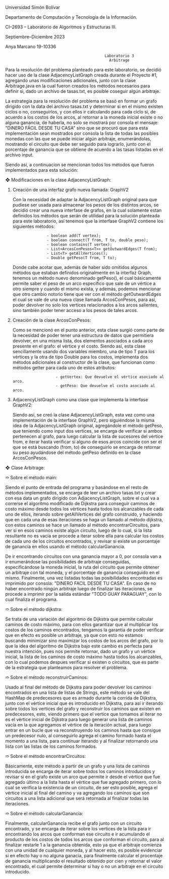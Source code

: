 Universidad Simón Bolívar

Departamento de Computación y Tecnología de la Información.

CI–2693 – Laboratorio de Algoritmos y Estructuras III.

Septiembre–Diciembre 2023

Anya Marcano 19-10336

                                                Laboratorio 3
                                                  Arbitrage

Para la resolución del problema planteado para este laboratorio, se decidió hacer uso de la clase AdjacencyListGraph creada durante 
el Proyecto #1, agregando unas modificaciones adicionales, junto con la clase Arbitrage.java en la cual fueron creados los métodos 
necesarios para definir si, dado un archivo de tasas.txt, es posible coseguir algún arbitraje.

La estrategia para la resolución del problema se basó en formar un grafo dirigido con la data del archivo tasas.txt y determinar 
si en el mismo existen ciclos o no, conseguirlos, y con ellos ir calculando para cada ciclo si, de acuerdo a los costos de los arcos,
al retornar a la moneda inicial existe o no alguna ganancia, de haberla, no solo se mostrará por consola el mensaje: "DINERO FÁCIL 
DESDE TU CASA" sino que se procuró que para esta implementación sean mostrados por consola la lista de todas las posibles monedas
con las que se puede iniciar  algún arbitraje, enumerándolas, mostrando el circuito que debe ser seguido para lograrlo, junto con el 
porcentaje de ganancia que se obtiene de acuerdo a las tasas listadas en el archivo input.

Siendo así, a continuacion se mencionan todos los métodos que fueron implementados para esta solución:

❖ Modificaciones en la clase AdjacencyListGraph: 

   1. Creación de una interfaz grafo nueva llamada: GraphV2

      Con la necesidad de adaptar la AdjacencyListGraph original para que pudiese ser usada para almacenar los pesos de los distintos
      arcos, se decidió crear una nueva interfase de grafos, en la cual solamente estan definidos los métodos que serán de utilidad para
      la solución planteada para este laboratorio, así tenemos que la interfase GraphV2 contiene los siguientes métodos:
      
                         - boolean add(T vertex);
                         - boolean connect(T from, T to, double peso);
                         - boolean contains(T vertex);
                         - List<ArcosConPesos<T>> getOutwardEdges(T from);
                         - List<T> getAllVertices();
                         - Double getPeso(T from, T to);

      Donde cabe acotar que, además de haber sido omitidos algunos métodos que estaban definidos originalmente en la interfaz Graph,
      tenemos un método nuevo denominado getPeso(), el cual básicamente permite saber el peso de un arco específico que sale de un vértice a
      otro siempre y cuando el mismo exista, y además, podemos mencionar que otro cambio notorio tiene que ver con el método getOutwardEdges
      el cual se vale de una nueva clase llamada ArcosConPesos, para así, poder devolver no solo los vertices relacionados a los arcos salientes,
      sino también poder tener acceso a los pesos de tales arcos.
      
   2. Creación de la clase ArcosConPesos:

      Como se mencionó en el punto anterior, esta clase surgió como parte de la necesidad de poder tener una estructura de datos que permitiera
      devolver, en una misma lista, dos elementos asociados a cada arco presente en el grafo: el vértice y el costo. Siendo así, esta clase
      sencillamente usando dos variables miembro, una de tipo T para los vértices y la otra de tipo Double para los costos, implementa dos métodos
      adicionales al constructor de la clase, que funcionan como métodos getter para cada uno de estos atributos:

                             - getVertex: Que devuelve el vértice asociado al arco.
                             - getPeso: Que devuelve el costo asociado al arco.

   3. AdjacencyListGraph como una clase que implementa la interfase GraphV2:

      Siendo así, se creó la clase AdjacencyListGraph, esta vez como una implementación de la interfase GraphV2, pero siguiéndose la misma idea de
      la AdjacencyListGraph original, agregándole el método getPeso, que teniendo como input dos vertices, se encarga de verificar si ambos pertenecen
      al grafo, para luego calcular la lista de sucesores del vértice from, e iterar hasta verificar si alguno de esos arcos coincide con ser el que
      se está buscando (from, to) de conseguirlo se encarga de retornar su peso ayudándose del método getPeso definido en la clase ArcosConPesos.


❖ Clase Arbitrage:

  ➱ Sobre el método main:

  Siendo el punto de entrada del programa y basándose en el resto de métodos implementados, se encarga de leer un archivo tasas.txt y crear con esa data
  un grafo dirigido con AdjacencyListGraph, sobre el cual va a correrse el algoritmo modificado de Dijkstra para conseguir caminos de costo máximo 
  desde todos los vértices hasta todos los alcanzables de cada uno de ellos, iterando sobre getAllVertices del grafo construido, y haciendo que en cada una de
  esas iteraciones se haga un llamado al método dijkstra, con estos caminos se hace un llamado al método encontrarCircuitos, para ver si en esos caminos 
  existe algún circuito, luego de lo cual, si la lista resultante no es vacía se procede a iterar sobre ella para calcular los costos de cada uno de los 
  circuitos encontrados, y revisar si existe un porcentaje de ganancia en ellos usando el método calcularGanancia.
  
  De ir encontrando circuitos con una ganancia mayor a 0, por consola van a ir enumerándose las posibilidades de arbitraje conseguidas, especificándose la 
  moneda inicial, la ruta del circuito que permite obtener un arbitraje con tal moneda, y el porcentaje de ganancia conseguido en el mismo. Finalmente, una 
  vez listadas todas las posibilidades encontradas es imprimido por consola: "DINERO FACIL DESDE TU CASA". En caso de no haber encontrado ningún 
  arbitraje luego de finalizar las iteraciones, se procede a imprimir por la salida estándar "TODO GUAY PARAGUAY", con lo cual finaliza el programa.
  
  ➱ Sobre el método dijkstra:

  Se trata de una variación del algoritmo de Dijkstra que permite calcular caminos de costo máximo, para con ellos garantizar que al multiplicar los costos de 
  los caminos encontrados, tengamos la garantia de poder verificar que en efecto es posible un arbitraje, ya que con esto no estamos buscando minimizar sino 
  maximizar los costos de los arcos del grafo, por lo que la idea del algoritmo de Dijkstra bajo este cambio es perfecta para nuestra intención, pues nos permite 
  retornar, dado un grafo y un vértice inicial, la lista de los caminos de costo máximo hasta todos los alcanzables, con lo cual podemos despues verificar si 
  existen o circuitos, que es parte de la estrategia que planteamos para resolver el problema.
  
  ➱ Sobre el método reconstruirCaminos:

  Usado al final del método de Dijkstra para poder devolver los caminos encontrados en una lista de listas de Strings, este método se vale del HashMap de 
  predecesores que es armado durante la corrida de Dijkstra, junto con el vértice inicial que es introducido en Dijkstra, para así ir iterando sobre todos 
  los vertices del grafo y reconstruir los caminos que existen en predecesores, esto, viendo primero que el vertice que tomamos al iterar no es el vértice 
  inicial de Dijkstra para luego generar una lista de caminos vacía en la que agregamos el vértice de la iteración actual, para luego entrar en un bucle 
  que va reconstruyendo los caminos hasta que consigue un predecesor nulo, al conseguirlo agrega el camino formado hasta el momento a una lista, para 
  continuar iterando y al finalizar retornando una lista con las listas de los caminos formados.
  
  ➱ Sobre el método encontrarCircuitos:

  Básicamente, este método a partir de un grafo y una lista de caminos introducida se encarga de iterar sobre todos los caminos introducidos y revisar si 
  en el grafo existe un arco que permite ir desde el vértice que fue agregado último a la lista hasta el vértice que fue agregado primero, con lo cual se
  verifica la existencia de un circuito, de ser esto posible, agrega el vértice inicial al final del camino y va agregando los caminos que son circuitos 
  a una lista adicional que será retornada al finalizar todas las iteraciones.
     
   ➱ Sobre el método calcularGanancia:

   Finalmente, calcularGanancia recibe el grafo junto con un circuito encontrado, y se encarga de iterar sobre los vertices de la lista para ir encontrando
   los arcos que conforman ese circuito e ir acumulando el producto de los costos de todos los arcos que conforman el circuito, para al finalizar restarle 1 
   a la ganancia obtenida, esto ya que el arbitraje comienza con una unidad de cualquier moneda, y al hacer esto, es posible evidenciar si en efecto hay o no 
   alguna ganacia, para finalmente calcular el procentaje de ganancia multiplicando el resultado obtenido por cien y retornar el valor encontrado, el cual 
   permite determinar si hay o no un arbitraje en el circuito introducido.
   

